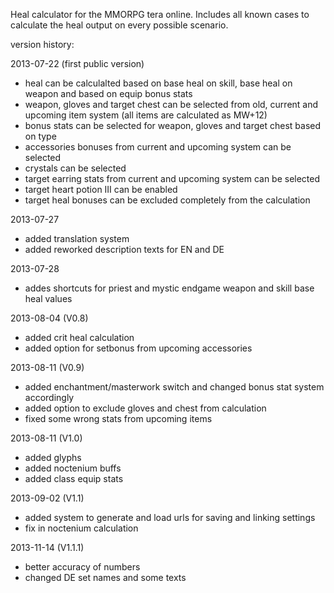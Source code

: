 Heal calculator for the MMORPG tera online.
Includes all known cases to calculate the heal output on every possible scenario.


version history:

2013-07-22 (first public version)
- heal can be calculalted based on base heal on skill, base heal on weapon and based on equip bonus stats
- weapon, gloves and target chest can be selected from old, current and upcoming item system (all items are calculated as MW+12)
- bonus stats can be selected for weapon, gloves and target chest based on type
- accessories bonuses from current and upcoming system can be selected
- crystals can be selected
- target earring stats from current and upcoming system can be selected 
- target heart potion III can be enabled
- target heal bonuses can be excluded completely from the calculation

2013-07-27
- added translation system
- added reworked description texts for EN and DE

2013-07-28
- addes shortcuts for priest and mystic endgame weapon and skill base heal values

2013-08-04 (V0.8)
- added crit heal calculation
- added option for setbonus from upcoming accessories

2013-08-11 (V0.9)
- added enchantment/masterwork switch and changed bonus stat system accordingly
- added option to exclude gloves and chest from calculation
- fixed some wrong stats from upcoming items

2013-08-11 (V1.0)
- added glyphs
- added noctenium buffs
- added class equip stats

2013-09-02 (V1.1)
- added system to generate and load urls for saving and linking settings
- fix in noctenium calculation

2013-11-14 (V1.1.1)
- better accuracy of numbers
- changed DE set names and some texts